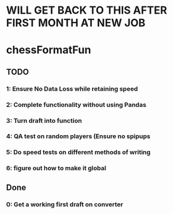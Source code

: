 # WILL GET BACK TO THIS AFTER FIRST MONTH AT NEW JOB
# chessFormatFun
## TODO

### 1: Ensure No Data Loss while retaining speed
### 2: Complete functionality without using Pandas


### 3: Turn draft into function
### 4: QA test on random players (Ensure no spipups
### 5: Do speed tests on different methods of writing
### 6: figure out how to make it global


## Done
### 0: Get a working first draft on converter
